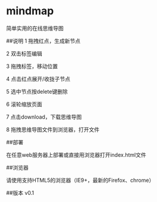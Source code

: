 # mindmap
简单实用的在线思维导图

##说明
1 拖拽红点，生成新节点 

2 双击标签编辑 

3 拖拽标签，移动位置

4 点击红点展开/收拢子节点 

5 选中节点按delete键删除 

6 滚轮缩放页面 

7 点击download，下载思维导图 

8 拖拽思维导图文件到浏览器，打开文件 

##部署

在任意web服务器上部署或直接用浏览器打开index.html文件

##浏览器

请使用支持HTML5的浏览器（IE9+，最新的Firefox、chrome）

##版本
v0.1
